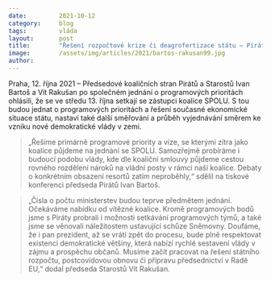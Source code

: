 ```yaml
---
date:         2021-10-12
category:     blog
tags:         vláda
layout:       post
title:        "Řešení rozpočtové krize či deagrofertizace státu – Piráti a Starostové se shodli na prioritách, které budou chtít ve vládě prosazovat"
image:        /assets/img/articles/2021/bartos-rakusan99.jpg
author:       
---
```




Praha, 12. října 2021 – Předsedové koaličních stran Pirátů a Starostů Ivan Bartoš a Vít Rakušan po společném jednání o programových prioritách ohlásili, že se ve středu 13. října setkají se zástupci koalice SPOLU. S tou budou jednat o programových prioritách a řešení současné ekonomické situace státu, nastaví také další směřování a průběh vyjednávání směrem ke vzniku nové demokratické vlády v zemi. 

> „Řešíme primárně programové priority a vize, se kterými zítra jako koalice půjdeme na jednání se SPOLU. Samozřejmě probíráme i budoucí podobu vlády, kde dle koaliční smlouvy půjdeme cestou rovného rozdělení nároků na vládní posty v rámci naší koalice. Debaty o konkrétním obsazení resortů zatím neproběhly,“ sdělil na tiskové konferenci předseda Pirátů Ivan Bartoš. 

> „Čísla o počtu ministerstev budou teprve předmětem jednání. Očekáváme nabídku od vítězné koalice. Kromě programových bodů jsme s Piráty probrali i možnosti setkávání programových týmů, a také jsme se věnovali náležitostem ustavující schůze Sněmovny. Doufáme, že i pan prezident, až se vrátí zpět do procesu, bude plně respektovat existenci demokratické většiny, která nabízí rychlé sestavení vlády v zájmu a prospěchu občanů. Musíme začít pracovat na řešení státního rozpočtu, postcovidovou obnovu či přípravu předsednictví v Radě EU,“ dodal předseda Starostů Vít Rakušan.
